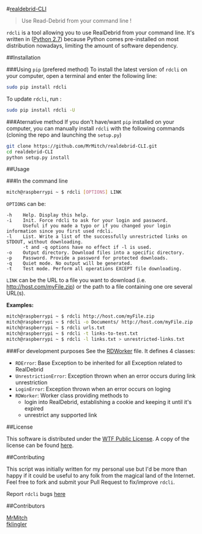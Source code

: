 #[realdebrid-CLI](https://github.com/MrMitch/realdebrid-CLI)

> Use Read-Debrid from your command line !

`rdcli` is a tool allowing you to use RealDebrid from your command line.
It's written in ([Python 2.7](http://docs.python.org/2/)) because Python comes pre-installed on most distribution nowadays, limiting the amount of software dependency.

##Installation

###Using `pip` (prefered method)
To install the latest version of `rdcli` on your computer, open a terminal and enter the following line:
```bash
sudo pip install rdcli
```

To update `rdcli`, run :
```bash
sudo pip install rdcli -U
```

###Aternative method
If you don't have/want `pip` installed on your computer, you can manually install `rdcli` with the following commands (cloning the repo and launching the `setup.py`)
```bash
git clone https://github.com/MrMitch/realdebrid-CLI.git
cd realdebrid-CLI
python setup.py install
```

##Usage

###In the command line
```bash
mitch@raspberrypi ~ $ rdcli [OPTIONS] LINK
```

`OPTIONS` can be: 
```
-h    Help. Display this help.
-i    Init. Force rdcli to ask for your login and password.
      Useful if you made a typo or if you changed your login information since you first used rdcli.
-l    List. Write a list of the successfully unrestricted links on STDOUT, without downloading.
      -t and -q options have no effect if -l is used.
-o    Output directory. Download files into a specific directory.
-p    Password. Provide a password for protected downloads.
-q    Quiet mode. No output will be generated.
-t    Test mode. Perform all operations EXCEPT file downloading.
```

`LINK` can be the URL to a file you want to download (i.e. http://host.com/myFile.zip) or the path to a file containing one ore several URL(s).

**Examples:**  

```bash
mitch@raspberrypi ~ $ rdcli http://host.com/myFile.zip
mitch@raspberrypi ~ $ rdcli -o Documents/ http://host.com/myFile.zip
mitch@raspberrypi ~ $ rdcli urls.txt
mitch@raspberrypi ~ $ rdcli -t links-to-test.txt
mitch@raspberrypi ~ $ rdcli -l links.txt > unrestricted-links.txt
```

###For development purposes
See the [RDWorker](RDWorker.py) file. It defines 4 classes: 

* `RDError`: Base Exception to be inherited for all Exception related to RealDebrid 
* `UnrestrictionError`: Exception thrown when an error occurs during link unrestriction
* `LoginError`: Exception thrown when an error occurs on loging
* `RDWorker`: Worker class providing methods to
    * login into RealDebrid, establishing a cookie and keeping it until it's expired
    * unrestrict any supported link



##License

This software is distributed under the [WTF Public License](http://www.wtfpl.net/). A copy of the license can be found [here](http://www.wtfpl.net/txt/copying).


##Contributing

This script was initially written for my personal use but I'd be more than happy if it could be useful to any folk from the magical land of the Internet. Feel free to fork and submit your Pull Request to fix/improve `rdcli`.

Report `rdcli` bugs [here](https://github.com/MrMitch/realdebrid-CLI/issues/new)

##Contributors

[MrMitch](http://github.com/MrMitch)  
[fklingler](http://github.com/fklingler)
